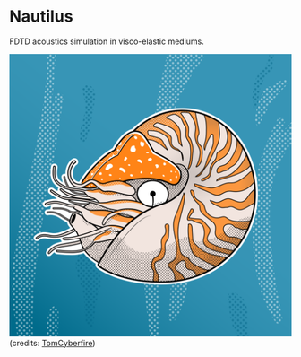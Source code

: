 # Nautilus
FDTD acoustics simulation in visco-elastic mediums.

![Nautilus](docs/nautilus.png "Nautilus")
(credits: [TomCyberfire](https://www.reddit.com/user/TomCyberfire/))
